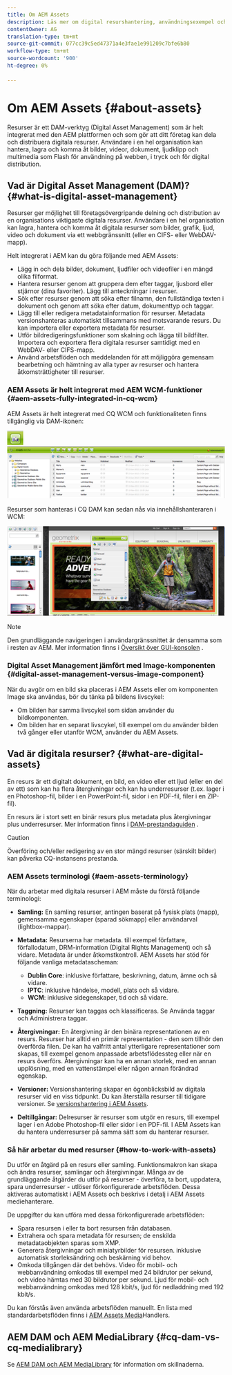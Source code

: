 ```yaml
---
title: Om AEM Assets
description: Läs mer om digital resurshantering, användningsexempel och Adobe AEM Asset-erbjudanden.
contentOwner: AG
translation-type: tm+mt
source-git-commit: 077cc39c5ed47371a4e3fae1e991209c7bfe6b80
workflow-type: tm+mt
source-wordcount: '900'
ht-degree: 0%

---
```



# Om AEM Assets {#about-assets}

Resurser är ett DAM-verktyg (Digital Asset Management) som är helt integrerat med den AEM plattformen och som gör att ditt företag kan dela och distribuera digitala resurser. Användare i en hel organisation kan hantera, lagra och komma åt bilder, videor, dokument, ljudklipp och multimedia som Flash för användning på webben, i tryck och för digital distribution.

## Vad är Digital Asset Management (DAM)? {#what-is-digital-asset-management}

Resurser ger möjlighet till företagsövergripande delning och distribution av en organisations viktigaste digitala resurser. Användare i en hel organisation kan lagra, hantera och komma åt digitala resurser som bilder, grafik, ljud, video och dokument via ett webbgränssnitt (eller en CIFS- eller WebDAV-mapp).

Helt integrerat i AEM kan du göra följande med AEM Assets:

* Lägg in och dela bilder, dokument, ljudfiler och videofiler i en mängd olika filformat.
* Hantera resurser genom att gruppera dem efter taggar, ljusbord eller stjärnor (dina favoriter). Lägg till anteckningar i resurser.
* Sök efter resurser genom att söka efter filnamn, den fullständiga texten i dokument och genom att söka efter datum, dokumenttyp och taggar.
* Lägg till eller redigera metadatainformation för resurser. Metadata versionshanteras automatiskt tillsammans med motsvarande resurs. Du kan importera eller exportera metadata för resurser.
* Utför bildredigeringsfunktioner som skalning och lägga till bildfilter. Importera och exportera flera digitala resurser samtidigt med en WebDAV- eller CIFS-mapp.
* Använd arbetsflöden och meddelanden för att möjliggöra gemensam bearbetning och hämtning av alla typer av resurser och hantera åtkomsträttigheter till resurser.

### AEM Assets är helt integrerat med AEM WCM-funktioner {#aem-assets-fully-integrated-in-cq-wcm}

AEM Assets är helt integrerat med CQ WCM och funktionaliteten finns tillgänglig via DAM-ikonen:

<!-- TBD: Update image for branding -->

![screen_shot_2012-04-17at15946pm](assets/screen_shot_2012-04-17at15946pm.png) ![screen_shot_2012-04-17at20100pm](assets/screen_shot_2012-04-17at20100pm.png)

Resurser som hanteras i CQ DAM kan sedan nås via innehållshanteraren i WCM:

<!-- TBD: Update image for branding -->

![screen_shot_2012-04-17at20214pm](assets/screen_shot_2012-04-17at20214pm.png)

>[!NOTE]
>
>Den grundläggande navigeringen i användargränssnittet är densamma som i resten av AEM. Mer information finns i [Översikt över GUI-konsolen](/help/sites-authoring/qg-page-authoring.md) .

### Digital Asset Management jämfört med Image-komponenten {#digital-asset-management-versus-image-component}

När du avgör om en bild ska placeras i AEM Assets eller om komponenten Image ska användas, bör du tänka på bildens livscykel:

* Om bilden har samma livscykel som sidan använder du bildkomponenten.
* Om bilden har en separat livscykel, till exempel om du använder bilden två gånger eller utanför WCM, använder du AEM Assets.

## Vad är digitala resurser? {#what-are-digital-assets}

En resurs är ett digitalt dokument, en bild, en video eller ett ljud (eller en del av ett) som kan ha flera återgivningar och kan ha underresurser (t.ex. lager i en Photoshop-fil, bilder i en PowerPoint-fil, sidor i en PDF-fil, filer i en ZIP-fil).

En resurs är i stort sett en binär resurs plus metadata plus återgivningar plus underresurser. Mer information finns i [DAM-prestandaguiden](/help/sites-deploying/assets-performance-sizing.md) .

>[!CAUTION]
>
>Överföring och/eller redigering av en stor mängd resurser (särskilt bilder) kan påverka CQ-instansens prestanda.

### AEM Assets terminologi {#aem-assets-terminology}

När du arbetar med digitala resurser i AEM måste du förstå följande terminologi:

* **Samling:** En samling resurser, antingen baserat på fysisk plats (mapp), gemensamma egenskaper (sparad sökmapp) eller användarval (lightbox-mappar).

* **Metadata:** Resurserna har metadata. till exempel författare, förfallodatum, DRM-information (Digital Rights Management) och så vidare. Metadata är under åtkomstkontroll. AEM Assets har stöd för följande vanliga metadatascheman:

   * **Dublin Core**: inklusive författare, beskrivning, datum, ämne och så vidare.
   * **IPTC**: inklusive händelse, modell, plats och så vidare.
   * **WCM**: inklusive sidegenskaper, tid och så vidare.

* **Taggning:** Resurser kan taggas och klassificeras. Se Använda taggar och Administrera taggar.

* **Återgivningar:** En återgivning är den binära representationen av en resurs. Resurser har alltid en primär representation - den som tillhör den överförda filen. De kan ha valfritt antal ytterligare representationer som skapas, till exempel genom anpassade arbetsflödessteg eller när en resurs överförs. Återgivningar kan ha en annan storlek, med en annan upplösning, med en vattenstämpel eller någon annan förändrad egenskap.

* **Versioner:** Versionshantering skapar en ögonblicksbild av digitala resurser vid en viss tidpunkt. Du kan återställa resurser till tidigare versioner. Se [versionshantering i AEM Assets](managing-assets-touch-ui.md#asset-versioning).

* **Deltillgångar:** Delresurser är resurser som utgör en resurs, till exempel lager i en Adobe Photoshop-fil eller sidor i en PDF-fil. I AEM Assets kan du hantera underresurser på samma sätt som du hanterar resurser.

### Så här arbetar du med resurser {#how-to-work-with-assets}

Du utför en åtgärd på en resurs eller samling. Funktionsmakron kan skapa och ändra resurser, samlingar och återgivningar. Många av de grundläggande åtgärder du utför på resurser - överföra, ta bort, uppdatera, spara underresurser - utlöser förkonfigurerade arbetsflöden. Dessa aktiveras automatiskt i AEM Assets och beskrivs i detalj i AEM Assets mediehanterare.

De uppgifter du kan utföra med dessa förkonfigurerade arbetsflöden:

* Spara resursen i eller ta bort resursen från databasen.
* Extrahera och spara metadata för resursen; de enskilda metadataobjekten sparas som XMP.
* Generera återgivningar och miniatyrbilder för resursen. inklusive automatisk storleksändring och beskärning vid behov.
* Omkoda tillgången där det behövs. Video för mobil- och webbanvändning omkodas till exempel med 24 bildrutor per sekund, och video hämtas med 30 bildrutor per sekund. Ljud för mobil- och webbanvändning omkodas med 128 kbit/s, ljud för nedladdning med 192 kbit/s.

Du kan förstås även använda arbetsflöden manuellt. En lista med standardarbetsflöden finns i [AEM Assets Media](media-handlers.md)Handlers.

## AEM DAM och AEM MediaLibrary {#cq-dam-vs-cq-medialibrary}

Se [AEM DAM och AEM MediaLibrary](medialibrary.md) för information om skillnaderna.
